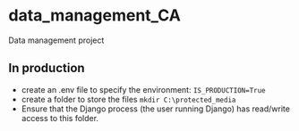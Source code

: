 # data_management_CA
Data management project

## In production 
- create an .env file to specify the environment:
```IS_PRODUCTION=True```
- create a folder to store the files
```mkdir C:\protected_media```
- Ensure that the Django process (the user running Django) has read/write access to this folder.